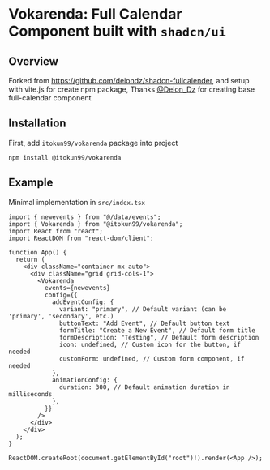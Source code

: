 # Vokarenda: Full Calendar Component built with `shadcn/ui`

## Overview

Forked from https://github.com/deiondz/shadcn-fullcalender, and setup with vite.js for create npm package, Thanks [@Deion_Dz](https://x.com/Deion_Dz) for creating base full-calendar component

## Installation

First, add `itokun99/vokarenda` package into project

```
npm install @itokun99/vokarenda
```

## Example

Minimal implementation in `src/index.tsx`

```
import { newevents } from "@/data/events";
import { Vokarenda } from "@itokun99/vokarenda";
import React from "react";
import ReactDOM from "react-dom/client";

function App() {
  return (
    <div className="container mx-auto">
      <div className="grid grid-cols-1">
        <Vokarenda
          events={newevents}
          config={{
            addEventConfig: {
              variant: "primary", // Default variant (can be 'primary', 'secondary', etc.)
              buttonText: "Add Event", // Default button text
              formTitle: "Create a New Event", // Default form title
              formDescription: "Testing", // Default form description
              icon: undefined, // Custom icon for the button, if needed
              customForm: undefined, // Custom form component, if needed
            },
            animationConfig: {
              duration: 300, // Default animation duration in milliseconds
            },
          }}
        />
      </div>
    </div>
  );
}

ReactDOM.createRoot(document.getElementById("root")!).render(<App />);
```
